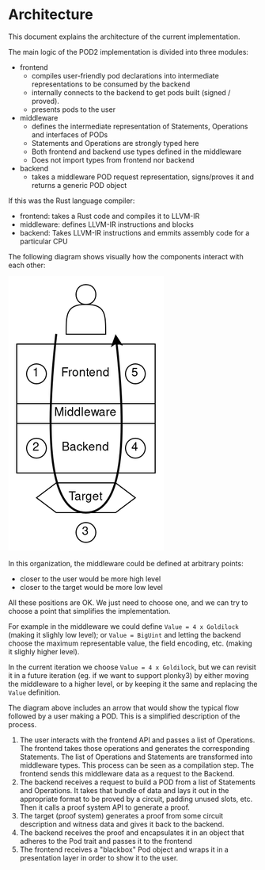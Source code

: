 # Architecture

This document explains the architecture of the current implementation.

The main logic of the POD2 implementation is divided into three modules:
- frontend
    - compiles user-friendly pod declarations into intermediate representations to be consumed by the backend
    - internally connects to the backend to get pods built (signed / proved).
    - presents pods to the user
- middleware
    - defines the intermediate representation of Statements, Operations and interfaces of PODs
    - Statements and Operations are strongly typed here
    - Both frontend and backend use types defined in the middleware
    - Does not import types from frontend nor backend
- backend
    - takes a middleware POD request representation, signs/proves it and returns a generic POD object

If this was the Rust language compiler:
- frontend: takes a Rust code and compiles it to LLVM-IR
- middleware: defines LLVM-IR instructions and blocks
- backend: Takes LLVM-IR instructions and emmits assembly code for a particular CPU

The following diagram shows visually how the components interact with each other:

![](img/frontend-backend.png)

In this organization, the middleware could be defined at arbitrary points:
- closer to the user would be more high level
- closer to the target would be more low level

All these positions are OK.  We just need to choose one, and we can try to choose a point that simplifies the implementation.

For example in the middleware we could define `Value = 4 x Goldilock` (making it slighly low level); or `Value = BigUint` and letting the backend choose the maximum representable value, the field encoding, etc. (making it slighly higher level).

In the current iteration we choose `Value = 4 x Goldilock`, but we can revisit it in a future iteration (eg. if we want to support plonky3) by either moving the middleware to a higher level, or by keeping it the same and replacing the `Value` definition.

The diagram above includes an arrow that would show the typical flow followed by a user making a POD.  This is a simplified description of the process.
1. The user interacts with the frontend API and passes a list of Operations.  The frontend takes those operations and generates the corresponding Statements.  The list of Operations and Statements are transformed into middleware types.  This process can be seen as a compilation step.  The frontend sends this middleware data as a request to the Backend.
2. The backend receives a request to build a POD from a list of Statements and Operations.  It takes that bundle of data and lays it out in the appropriate format to be proved by a circuit, padding unused slots, etc.  Then it calls a proof system API to generate a proof.
3. The target (proof system) generates a proof from some circuit description and witness data and gives it back to the backend.
4. The backend receives the proof and encapsulates it in an object that adheres to the Pod trait and passes it to the frontend
5. The frontend receives a "blackbox" Pod object and wraps it in a presentation layer in order to show it to the user.
